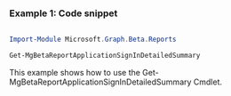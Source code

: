 ### Example 1: Code snippet

```powershell

Import-Module Microsoft.Graph.Beta.Reports

Get-MgBetaReportApplicationSignInDetailedSummary

```
This example shows how to use the Get-MgBetaReportApplicationSignInDetailedSummary Cmdlet.

